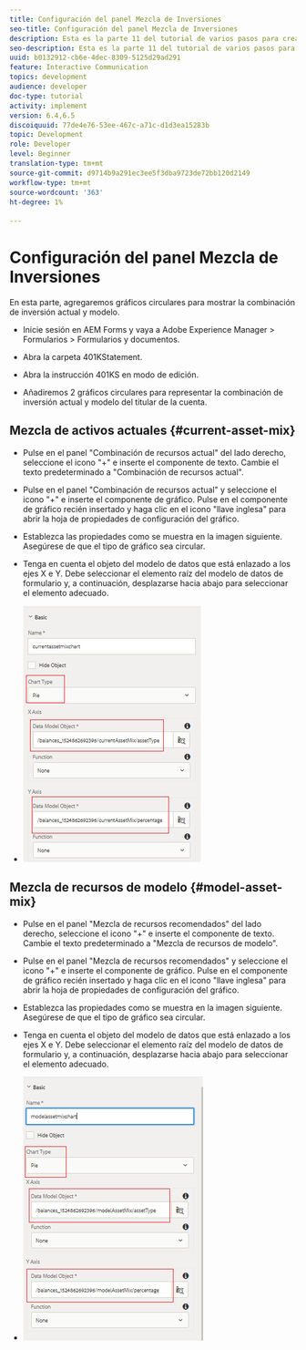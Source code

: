```yaml
---
title: Configuración del panel Mezcla de Inversiones
seo-title: Configuración del panel Mezcla de Inversiones
description: Esta es la parte 11 del tutorial de varios pasos para crear su primer documento interactivo de comunicaciones. En esta parte, agregaremos gráficos circulares para mostrar la combinación de inversión actual y la del modelo.
seo-description: Esta es la parte 11 del tutorial de varios pasos para crear su primer documento interactivo de comunicaciones. En esta parte, agregaremos gráficos circulares para mostrar la combinación de inversión actual y la del modelo.
uuid: b0132912-cb6e-4dec-8309-5125d29ad291
feature: Interactive Communication
topics: development
audience: developer
doc-type: tutorial
activity: implement
version: 6.4,6.5
discoiquuid: 77de4e76-53ee-467c-a71c-d1d3ea15283b
topic: Development
role: Developer
level: Beginner
translation-type: tm+mt
source-git-commit: d9714b9a291ec3ee5f3dba9723de72bb120d2149
workflow-type: tm+mt
source-wordcount: '363'
ht-degree: 1%

---
```



# Configuración del panel Mezcla de Inversiones

En esta parte, agregaremos gráficos circulares para mostrar la combinación de inversión actual y modelo.

* Inicie sesión en AEM Forms y vaya a Adobe Experience Manager > Formularios > Formularios y documentos.

* Abra la carpeta 401KStatement.

* Abra la instrucción 401KS en modo de edición.

* Añadiremos 2 gráficos circulares para representar la combinación de inversión actual y modelo del titular de la cuenta.

## Mezcla de activos actuales {#current-asset-mix}

* Pulse en el panel &quot;Combinación de recursos actual&quot; del lado derecho, seleccione el icono &quot;+&quot; e inserte el componente de texto. Cambie el texto predeterminado a &quot;Combinación de recursos actual&quot;.

* Pulse en el panel &quot;Combinación de recursos actual&quot; y seleccione el icono &quot;+&quot; e inserte el componente de gráfico. Pulse en el componente de gráfico recién insertado y haga clic en el icono &quot;llave inglesa&quot; para abrir la hoja de propiedades de configuración del gráfico.

* Establezca las propiedades como se muestra en la imagen siguiente. Asegúrese de que el tipo de gráfico sea circular.

* Tenga en cuenta el objeto del modelo de datos que está enlazado a los ejes X e Y. Debe seleccionar el elemento raíz del modelo de datos de formulario y, a continuación, desplazarse hacia abajo para seleccionar el elemento adecuado.

* ![currentassetmix](assets/currentassetmixchart.png)

## Mezcla de recursos de modelo {#model-asset-mix}

* Pulse en el panel &quot;Mezcla de recursos recomendados&quot; del lado derecho, seleccione el icono &quot;+&quot; e inserte el componente de texto. Cambie el texto predeterminado a &quot;Mezcla de recursos de modelo&quot;.

* Pulse en el panel &quot;Mezcla de recursos recomendados&quot; y seleccione el icono &quot;+&quot; e inserte el componente de gráfico. Pulse en el componente de gráfico recién insertado y haga clic en el icono &quot;llave inglesa&quot; para abrir la hoja de propiedades de configuración del gráfico.

* Establezca las propiedades como se muestra en la imagen siguiente. Asegúrese de que el tipo de gráfico sea circular.

* Tenga en cuenta el objeto del modelo de datos que está enlazado a los ejes X e Y. Debe seleccionar el elemento raíz del modelo de datos de formulario y, a continuación, desplazarse hacia abajo para seleccionar el elemento adecuado.

* ![assettype](assets/modelassettypechart.png)


